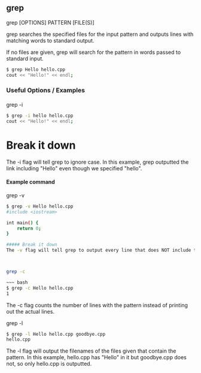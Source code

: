 ---
---

grep
-------

grep [OPTIONS] PATTERN [FILE(S)]

grep searches the specified files for the input pattern and outputs lines with matching words to standard output.

If no files are given, grep will search for the pattern in words passed to standard input.


~~~ bash
$ grep Hello hello.cpp
cout << "Hello!" << endl;
~~~

<!--more-->

### Useful Options / Examples

####
grep -i

~~~ bash
$ grep -i hello hello.cpp
cout << "Hello!" << endl;
~~~
# Break it down
The -i flag will tell grep to ignore case. In this example, grep outputted the link including "Hello" even though we specified "hello".


#### Example command
grep -v

~~~ bash
$ grep -v Hello hello.cpp
#include <iostream>

int main() {
	return 0;
}

##### Break it down
The -v flag will tell grep to output every line that does NOT include the given pattern. In our hypothetical hello.cpp file, grep outputs every line except the line containing "Hello".



grep -c

~~~ bash
$ grep -c Hello hello.cpp
1
~~~

The -c flag counts the number of lines with the pattern instead of printing out the actual lines.



grep -l

~~~ bash
$ grep -l Hello hello.cpp goodbye.cpp
hello.cpp
~~~

The -l flag will output the filenames of the files given that contain the pattern. In this example, hello.cpp has "Hello" in it but goodbye.cpp does not, so only hello.cpp is outputted.
